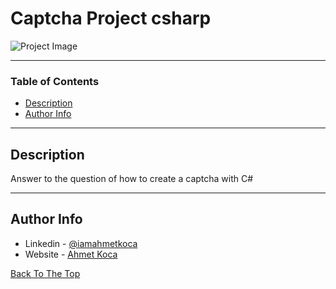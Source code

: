 # Captcha Project csharp

![Project Image](https://ahmetkoca.dev/github/captcha-project/captcha.png)



---

### Table of Contents


- [Description](#description)
- [Author Info](#author-info)

---

## Description

Answer to the question of how to create a captcha with C#



---











## Author Info

- Linkedin - [@iamahmetkoca](https://www.linkedin.com/in/iamahmetkoca/)
- Website - [Ahmet Koca](https://ahmetkoca.com.tr)

[Back To The Top](#read-me-template)
